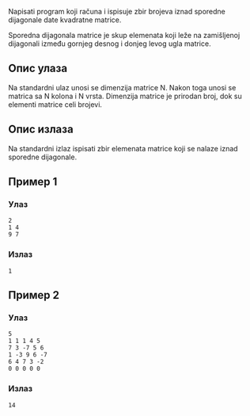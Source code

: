 Napisati program koji računa i ispisuje zbir brojeva iznad sporedne dijagonale date kvadratne matrice.

Sporedna dijagonala matrice je skup elemenata koji leže na zamišljenoj dijagonali između gornjeg desnog i donjeg levog ugla matrice.

## Опис улаза

Na standardni ulaz unosi se dimenzija matrice N. Nakon toga unosi se matrica sa N kolona i N vrsta. Dimenzija matrice je prirodan broj, dok su elementi matrice celi brojevi.

## Опис излаза

Na standardni izlaz ispisati zbir elemenata matrice koji se nalaze iznad sporedne dijagonale.

## Пример 1

### Улаз

~~~
2
1 4
9 7
~~~

### Излаз

~~~
1
~~~

## Пример 2

### Улаз

~~~
5
1 1 1 4 5
7 3 -7 5 6
1 -3 9 6 -7
6 4 7 3 -2
0 0 0 0 0
~~~

### Излаз

~~~
14
~~~